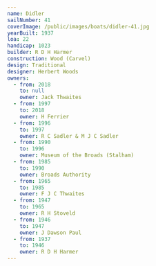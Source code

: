 ```yaml
---
name: Didler
sailNumber: 41
coverImage: /public/images/boats/didler-41.jpg
yearBuilt: 1937
loa: 22
handicap: 1023
builder: R D H Harmer
construction: Wood (Carvel)
design: Traditional
designer: Herbert Woods
owners:
  - from: 2018
    to: null
    owner: Jack Thwaites
  - from: 1997
    to: 2018
    owner: H Ferrier
  - from: 1996
    to: 1997
    owner: R C Sadler & M J C Sadler
  - from: 1990
    to: 1996
    owner: Museum of the Broads (Stalham)
  - from: 1985
    to: 1990
    owner: Broads Authority
  - from: 1965
    to: 1985
    owner: F J C Thwaites
  - from: 1947
    to: 1965
    owner: R H Stoveld
  - from: 1946
    to: 1947
    owner: J Dawson Paul
  - from: 1937
    to: 1946
    owner: R D H Harmer
---
```

